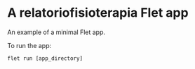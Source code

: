 # A relatoriofisioterapia Flet app

An example of a minimal Flet app.

To run the app:

```
flet run [app_directory]
```